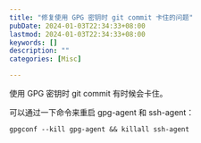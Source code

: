 ```yaml
---
title: "修复使用 GPG 密钥时 git commit 卡住的问题"
pubDate: 2024-01-03T22:34:33+08:00
lastmod: 2024-01-03T22:34:33+08:00
keywords: []
description: ""
categories: [Misc]

---
```


使用 GPG 密钥时 git commit 有时候会卡住。

可以通过一下命令来重启 gpg-agent 和 ssh-agent：

```shell
gpgconf --kill gpg-agent && killall ssh-agent
```